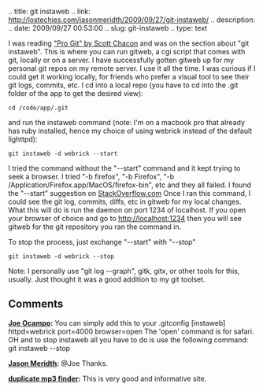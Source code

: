 .. title: git instaweb
.. link: http://lostechies.com/jasonmeridth/2009/09/27/git-instaweb/
.. description: 
.. date: 2009/09/27 00:53:00
.. slug: git-instaweb
.. type: text


I was reading ["Pro Git" by Scott Chacon](http://progit.org/book/ch4-6.html) and was on the section about "git instaweb". This is where you can run gitweb, a cgi script that comes with git, locally or on a server. I have successfully gotten gitweb up for my personal git repos on my remote server. I use it all the time. I was curious if I could get it working locally, for friends who prefer a visual tool to see their git logs, commits, etc. I cd into a local repo (you have to cd into the .git folder of the app to get the desired view): 
    
    
    cd /code/app/.git
    

and run the instaweb command (note: I'm on a macbook pro that already has ruby installed, hence my choice of using webrick instead of the default lighttpd): 
    
    
    git instaweb -d webrick --start
    

I tried the command without the "--start" command and it kept trying to seek a browser. I tried "-b firefox", "-b Firefox", "-b /Application/Firefox.app/MacOS/firefox-bin", etc and they all failed. I found the "--start" suggestion on [StackOverflow.com](http://stackoverflow.com/questions/1258353/running-git-instaweb-on-boot) Once I ran this command, I could see the git log, commits, diffs, etc in gitweb for my local changes. What this will do is run the daemon on port 1234 of localhost. If you open your browser of choice and go to <http://localhost:1234> then you will see gitweb for the git repository you ran the command in. 

To stop the process, just exchange "--start" with "--stop" 
    
    
    git instaweb -d webrick --stop
    

Note: I personally use "git log --graph", gitk, gitx, or other tools for this, usually. Just thought it was a good addition to my git toolset.

## Comments

**[Joe Ocampo](#448 "2009-10-09 13:07:11"):** You can simply add this to your .gitconfig [instaweb] httpd=webrick port=4000 browser=open The 'open' command is for safari. OH and to stop instaweb all you have to do is use the following command: git instaweb --stop

**[Jason Meridth](#449 "2009-10-09 13:16:37"):** @Joe Thanks.

**[duplicate mp3 finder](#450 "2009-10-30 12:53:48"):** This is very good and informative site.

